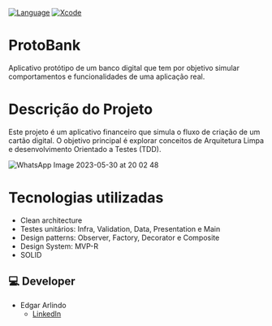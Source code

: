 [![Language](https://img.shields.io/badge/Swift-5.0-brightgreen.svg)](http://swift.org)
[![Xcode](https://img.shields.io/badge/Xcode-12.4-brightgreen.svg)](https://developer.apple.com/download/more/)


# ProtoBank
Aplicativo protótipo de um banco digital que tem por objetivo simular comportamentos e funcionalidades de uma aplicação real.

# Descrição do Projeto

Este projeto é um aplicativo financeiro que simula o fluxo de criação de um cartão digital. O objetivo principal é explorar conceitos de Arquitetura Limpa e desenvolvimento Orientado a Testes (TDD).

![WhatsApp Image 2023-05-30 at 20 02 48](https://github.com/Edgar-AAS/Prototype-Bank-App/assets/103855076/10673dbd-9159-40b7-b6a4-4c80cb9768a0)

# Tecnologias utilizadas
  * Clean architecture
  * Testes unitários: Infra, Validation, Data, Presentation e Main 
  * Design patterns: Observer, Factory, Decorator e Composite
  * Design System: MVP-R
  * SOLID

## 💻 Developer
* Edgar Arlindo
    * [LinkedIn](https://www.linkedin.com/in/edgar-arlindo-394242247/)
